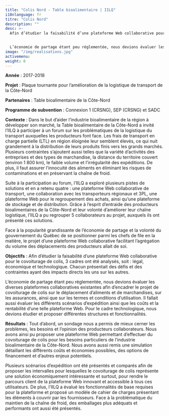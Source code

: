 ```yaml
---
title: "Colis Nord - Table bioalimentaire | IILQ"
i18nlanguage: fr
titre: "Colis Nord"
description: ""
desc: >-
  Afin d’étudier la faisabilité d’une plateforme Web collaborative pour le covoiturage de colis, 3 cadres ont été analysés, soit : légal, économique et technologique. Chacun présentait des défis et des contraintes ayant des impacts directs les uns sur les autres. 
  

  L’économie de partage étant peu réglementée, nous devions évaluer les diverses plateformes collaboratives existantes afin d’encadrer le projet de covoiturage de colis sur le déplacement d’aliments et de marchandises, sur les assurances, ainsi que sur les termes et conditions d’utilisation. Il fallait aussi évaluer les différents scénarios d’expédition ainsi que les coûts et la rentabilité d’une telle plateforme Web. Pour le cadre technologique, nous devions étudier et proposer différentes structures et fonctionnalités. 
image: "/img/realisations.jpg"
activemenu:
weight: 0
---
```


**Année** : 2017-2018

**Projet** : Plaque tournante pour l’amélioration de la logistique de transport de la Côte-Nord

**Partenaires** : Table bioalimentaire de la Côte-Nord

**Programme de subvention** : Connexion 1 (CRSNG), SEP (CRSNG) et SADC

**Contexte** : Dans le but d’aider l’industrie bioalimentaire de la région à développer son marché, la Table bioalimentaire de la Côte-Nord a invité l’IILQ à participer à un forum sur les problématiques de la logistique du transport auxquelles les producteurs font face. Les frais de transport en charge partielle (LTL) en région éloignée leur semblent élevés, ce qui nuit grandement à la distribution de leurs produits finis vers les grands marchés. Plusieurs contraintes s’ajoutent aussi telles que la variété d’activités des entreprises et des types de marchandise, la distance du territoire couvert (environ 1 800 km), le faible volume et l’irrégularité des expéditions. De plus, il faut assurer l’innocuité des aliments en éliminant les risques de contaminations et en préservant la chaîne de froid.  

Suite à la participation au forum, l’IILQ a exploré plusieurs pistes de solutions et en a retenu quatre : une plateforme Web collaborative de transport, une collaboration avec les transporteurs régionaux et 3PL, une plateforme Web pour le regroupement des achats, ainsi qu’une plateforme de stockage et de distribution. Grâce à l’esprit d’entraide des producteurs bioalimentaires de la Côte-Nord et leur volonté d’améliorer leur chaîne logistique, l’IILQ a pu regrouper 5 collaborateurs au projet, auxquels ils ont présenté ces solutions. 

Face à la popularité grandissante de l’économie de partage et la volonté du gouvernement du Québec de se positionner parmi les chefs de file en la matière, le projet d’une plateforme Web collaborative facilitant l’agrégation du volume des déplacements des producteurs allait de soi.

**Objectifs** : Afin d’étudier la faisabilité d’une plateforme Web collaborative pour le covoiturage de colis, 3 cadres ont été analysés, soit : légal, économique et technologique. Chacun présentait des défis et des contraintes ayant des impacts directs les uns sur les autres. 

L’économie de partage étant peu réglementée, nous devions évaluer les diverses plateformes collaboratives existantes afin d’encadrer le projet de covoiturage de colis sur le déplacement d’aliments et de marchandises, sur les assurances, ainsi que sur les termes et conditions d’utilisation. Il fallait aussi évaluer les différents scénarios d’expédition ainsi que les coûts et la rentabilité d’une telle plateforme Web. Pour le cadre technologique, nous devions étudier et proposer différentes structures et fonctionnalités.  

**Résultats** : Tout d’abord, un sondage nous a permis de mieux cerner les problèmes, les besoins et l’opinion des producteurs collaborateurs. Nous avons ainsi pu proposer une plateforme Web permettant d’effectuer du covoiturage de colis pour les besoins particuliers de l’industrie bioalimentaire de la Côte-Nord. Nous avons aussi remis une simulation détaillant les différents coûts et  économies possibles, des options de financement et d’autres enjeux potentiels. 

Plusieurs scénarios d’expédition ont été présentés et comparés afin de proposer les intervalles pour lesquelles le covoiturage de colis représente une solution économiquement intéressante et surtout, pour rendre le parcours client de la plateforme Web innovant et accessible à tous ces utilisateurs. De plus, l’IILQ a évalué les fonctionnalités de base requises pour la plateforme et proposé un modèle de cahier de charges présentant les éléments à couvrir par les fournisseurs. Face à la problématique du maintien de la chaîne de froid, des emballages plus adéquats et performants ont aussi été présentés.
